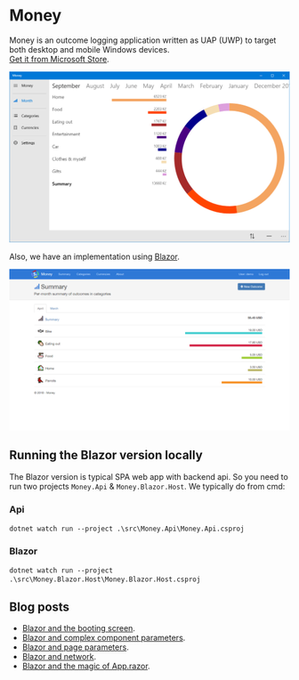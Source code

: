 # Money
Money is an outcome logging application written as UAP (UWP) to target both desktop and mobile Windows devices. 
<br />
<a href='//www.microsoft.com/store/apps/9n50xhgw891s?ocid=badge'>Get it from Microsoft Store</a>.

![Preview in large window size](assets/Preview-large.png)

Also, we have an implementation using [Blazor](https://github.com/aspnet/Blazor).

![Preview in web](assets/Preview-blazor.png)

## Running the Blazor version locally

The Blazor version is typical SPA web app with backend api. So you need to run two projects `Money.Api` & `Money.Blazor.Host`. We typically do from cmd:

### Api
```
dotnet watch run --project .\src\Money.Api\Money.Api.csproj
```

### Blazor
```
dotnet watch run --project .\src\Money.Blazor.Host\Money.Blazor.Host.csproj
```

## Blog posts
 - [Blazor and the booting screen](https://www.neptuo.com/blog/2018/04/blazor-boot-screen/).
 - [Blazor and complex component parameters](https://www.neptuo.com/blog/2018/06/blazor-component-parameters/).
 - [Blazor and page parameters](https://www.neptuo.com/blog/2018/11/blazor-page-parameters/).
 - [Blazor and network](https://www.neptuo.com/blog/2019/12/blazor-network-status/).
 - [Blazor and the magic of App.razor](https://www.neptuo.com/blog/2020/03/blazor-app-razor).
